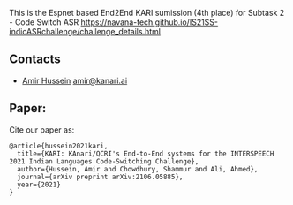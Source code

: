 This is the Espnet based End2End KARI sumission (4th place) for Subtask 2 - Code Switch ASR https://navana-tech.github.io/IS21SS-indicASRchallenge/challenge_details.html

## Contacts

- [Amir Hussein](https://github.com/AmirHussein96) amir@kanari.ai

## Paper:
Cite our paper as:

```
@article{hussein2021kari,
  title={KARI: KAnari/QCRI's End-to-End systems for the INTERSPEECH 2021 Indian Languages Code-Switching Challenge},
  author={Hussein, Amir and Chowdhury, Shammur and Ali, Ahmed},
  journal={arXiv preprint arXiv:2106.05885},
  year={2021}
}
```
